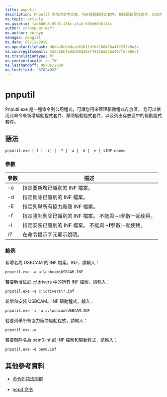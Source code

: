 ```yaml
---
title: pnputil
description: Pnputil 命令的參考文章，可新增驅動程式套件、移除驅動程式套件，以及列出驅動程式存放區中的驅動程式套件（使用 pnputil.exe 公用程式）。
ms.topic: article
ms.assetid: fab686b8-09d3-4f6c-afa2-630e6036f44c
author: coreyp-at-msft
ms.author: coreyp
manager: dongill
ms.date: 07/11/2018
ms.openlocfilehash: 4bd4a5ed4dcadb1011dfbf28647ba4f223249a34
ms.sourcegitcommit: 53d526bfeddb89d28af44210a23ba417f6ce0ecf
ms.translationtype: MT
ms.contentlocale: zh-TW
ms.lasthandoff: 08/06/2020
ms.locfileid: "87884928"
---
```

# <a name="pnputil"></a>pnputil

Pnputil.exe 是一種命令列公用程式，可讓您用來管理驅動程式存放區。 您可以使用此命令來新增驅動程式套件、移除驅動程式套件，以及列出存放區中的驅動程式套件。

## <a name="syntax"></a>語法

```
pnputil.exe [-f | -i] [ -? | -a | -d | -e ] <INF name>
```

### <a name="parameters"></a>參數

| 參數 | 描述 |
|--|--|
| -a | 指定要新增已識別的 INF 檔案。 |
| -d | 指定刪除已識別的 INF 檔案。 |
| -E | 指定列舉所有協力廠商 INF 檔案。 |
| -f | 指定強制刪除已識別的 INF 檔案。 不能與 **– i**參數一起使用。 |
| -i | 指定安裝已識別的 INF 檔案。 不能與 **-f**參數一起使用。 |
| /? | 在命令提示字元顯示說明。 |

### <a name="examples"></a>範例

新增名為 USBCAM 的 INF 檔案。INF，請輸入：

```
pnputil.exe -a a:\usbcam\USBCAM.INF
```

若要新增位於 c:\drivers 中的所有 INF 檔案，請輸入：

```
pnputil.exe -a c:\drivers\*.inf
```

新增和安裝 USBCAM。INF 驅動程式，輸入：

```
pnputil.exe -i -a a:\usbcam\USBCAM.INF
```

若要列舉所有協力廠商驅動程式，請輸入：

```
pnputil.exe –e
```

若要刪除名為 oem0.inf 的 INF 檔案和驅動程式，請輸入：

```
pnputil.exe -d oem0.inf
```

## <a name="additional-references"></a>其他參考資料

- [命令列語法關鍵](command-line-syntax-key.md)

- [popd 命令](popd.md)
